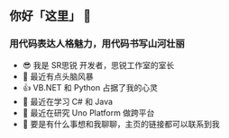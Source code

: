 ## 你好「这里」 👋

### **用代码表达人格魅力，用代码书写山河壮丽** 

 - 😎 我是 SR思锐 开发者，思锐工作室的室长
 - 🤯 最近有点头脑风暴
 - 👍 VB.NET 和 Python 占据了我的心灵
 - 🔭 最近在学习 C# 和 Java
 - 🌌 最近在研究 Uno Platform 做跨平台
 - 💬 要是有什么事想和我聊聊，主页的链接都可以联系到我
<!--
**SRInternet/SRInternet** is a ✨ _special_ ✨ repository because its `README.md` (this file) appears on your GitHub profile.

Here are some ideas to get you started:

- 🔭 I’m currently working on ...
- 🌱 I’m currently learning ...
- 👯 I’m looking to collaborate on ...
- 🤔 I’m looking for help with ...
- 💬 Ask me about ...
- 📫 How to reach me: ...
- 😄 Pronouns: ...
- ⚡ Fun fact: ...
-->
